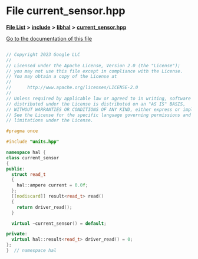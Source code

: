 

# File current\_sensor.hpp

[**File List**](files.md) **>** [**include**](dir_cba0faac6e93618a6e2539705915bd70.md) **>** [**libhal**](dir_c21661262b37aa135a14febc024e67d7.md) **>** [**current\_sensor.hpp**](current__sensor_8hpp.md)

[Go to the documentation of this file](current__sensor_8hpp.md)

```C++

// Copyright 2023 Google LLC
//
// Licensed under the Apache License, Version 2.0 (the "License");
// you may not use this file except in compliance with the License.
// You may obtain a copy of the License at
//
//      http://www.apache.org/licenses/LICENSE-2.0
//
// Unless required by applicable law or agreed to in writing, software
// distributed under the License is distributed on an "AS IS" BASIS,
// WITHOUT WARRANTIES OR CONDITIONS OF ANY KIND, either express or implied.
// See the License for the specific language governing permissions and
// limitations under the License.

#pragma once

#include "units.hpp"

namespace hal {
class current_sensor
{
public:
  struct read_t
  {
    hal::ampere current = 0.0f;
  };
  [[nodiscard]] result<read_t> read()
  {
    return driver_read();
  }

  virtual ~current_sensor() = default;

private:
  virtual hal::result<read_t> driver_read() = 0;
};
}  // namespace hal

```

